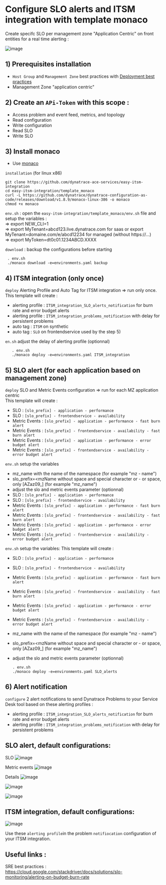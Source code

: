 # Configure SLO alerts and ITSM integration with template monaco

Create specifc SLO per management zone "Application Centric" on front entities for a real time alerting : 

![image](https://user-images.githubusercontent.com/40337213/221270094-5b08615b-aa8f-459c-8108-60582657e31f.png)

## 1) Prerequisites installation

- `Host Group` and `Management Zone` best practices with [Deployment best practices](https://github.com/dynatrace-ace-services/quickstart-ace-configurator)
-  Management Zone "application centric"

## 2) Create an `APi-Token` with this scope :

 - Access problem and event feed, metrics, and topology
 - Read configuration 
 - Write configuration
 - Read SLO
 - Write SLO
 
## 3)  Install monaco
 - Use [monaco](https://dynatrace-oss.github.io/dynatrace-monitoring-as-code/)
 
 `installation` (for linux x86)
 
    git clone https://github.com/dynatrace-ace-services/easy-itsm-integration
    cd easy-itsm-integration/template_monaco
    curl -L https://github.com/dynatrace/dynatrace-configuration-as-code/releases/download/v1.8.9/monaco-linux-386 -o monaco
    chmod +x monaco
       
`env.sh` : open the `easy-itsm-integration/template_monaco/env.sh` file and setup the variables :  
 => export NEW_CLI=1  
 => export MyTenant=abcd123.live.dynatrace.com for saas or export MyTenant=domaine.com/e/abcd12234 for managed (without https://...)  
 => export MyToken=dt0c01.1234ABCD.XXXX

`download` : backup the configurations before starting
     
     . env.sh
     ./monaco download -e=environments.yaml backup

## 4) ITSM integration (only once)

`deploy` Alerting Profile and Auto Tag for ITSM integration => run only once.  
This template will create : 
 - alerting profile : `ITSM_integration_SLO_alerts_notification` for burn rate and error budget alerts 
 - alerting profile : `ITSM_integration_problems_notification` with delay for persistent problems
 - auto tag : `ITSM` on synthetic  
 - auto tag : `SLO` on frontendservice used by the step 5)  

`en.sh` adjust the delay of alerting profile (optionnal)  
 
       . env.sh
       ./monaco deploy -e=environments.yaml ITSM_integration

## 5) SLO alert (for each application based on management zone)

`deploy` SLO and Metric Events configuration => run for each MZ application centric   
This template will create : 
- SLO : `[slo_prefix] - application - performance` 
- SLO : `[slo_prefix] - frontendservice - availability`
- Metric Events : `[slo_prefix] - application - performance - fast burn alert` 
- Metric Events : `[slo_prefix] - frontendservice - availability - fast burn alert`
- Metric Events : `[slo_prefix] - application - performance - error budget alert` 
- Metric Events : `[slo_prefix] - frontendservice - availability - error budget alert`

`env.sh` setup the variables   
- mz_name with the name of the namespace (for example "mz - name") 
- slo_prefix=<mzName without space and special character or - or  space, only [AZaz09_] (for example "mz_name") 
- adjust the slo and metric events parameter (optionnal) 
- SLO : `[slo_prefix] - application - performance` 
- SLO : `[slo_prefix] - frontendservice - availability`
- Metric Events : `[slo_prefix] - application - performance - fast burn alert` 
- Metric Events : `[slo_prefix] - frontendservice - availability - fast burn alert`
- Metric Events : `[slo_prefix] - application - performance - error budget alert` 
- Metric Events : `[slo_prefix] - frontendservice - availability - error budget alert`

`env.sh` setup the variables:
This template will create : 

- SLO : `[slo_prefix] - application - performance` 
- SLO : `[slo_prefix] - frontendservice - availability`
- Metric Events : `[slo_prefix] - application - performance - fast burn alert` 
- Metric Events : `[slo_prefix] - frontendservice - availability - fast burn alert`
- Metric Events : `[slo_prefix] - application - performance - error budget alert` 
- Metric Events : `[slo_prefix] - frontendservice - availability - error budget alert`

- mz_name with the name of the namespace (for example "mz - name") 
- slo_prefix=<mzName without space and special character or - or  space, only [AZaz09_] (for example "mz_name") 
- adjust the slo and metric events parameter (optionnal) 
 
      . env.sh
      ./monaco deploy -e=environments.yaml SLO_alerts
       
## 6) Alert notification

`configure` 2 alert notifications to send Dynatrace Problems to your Service Desk tool based on these alerting profiles : 
- alerting profile : `ITSM_integration_SLO_alerts_notification` for burn rate and error budget alerts 
- alerting profile : `ITSM_integration_problems_notification` with delay for persistent problems


## SLO alert, default configurations:
SLO
![image](https://user-images.githubusercontent.com/40337213/221262130-2d2f0f7e-b650-4b63-8178-72566598b0ff.png)

Metric events
![image](https://user-images.githubusercontent.com/40337213/221261839-49969b7e-bcd2-4761-bb1d-aeb4a03533cb.png)


Details
![image](https://user-images.githubusercontent.com/40337213/221256100-a8e2bfe1-cf34-4b83-b0b2-5da6eac7cfc6.png)

![image](https://user-images.githubusercontent.com/40337213/224392526-ea7277cd-5cd3-415b-a0d8-1fee4cf34b80.png)

![image](https://user-images.githubusercontent.com/40337213/221256258-1a0f26a2-27b1-488c-8cfc-02b82c4a4417.png)

## ITSM integration, default configurations:

![image](https://user-images.githubusercontent.com/40337213/224477342-f4861845-0c5b-4e37-804e-1e6910fca2ef.png)

Use these `alerting profile`in the problem `notifiocation` configuration of your ITSM integration.

## Useful links : 

SRE best practices : https://cloud.google.com/stackdriver/docs/solutions/slo-monitoring/alerting-on-budget-burn-rate
